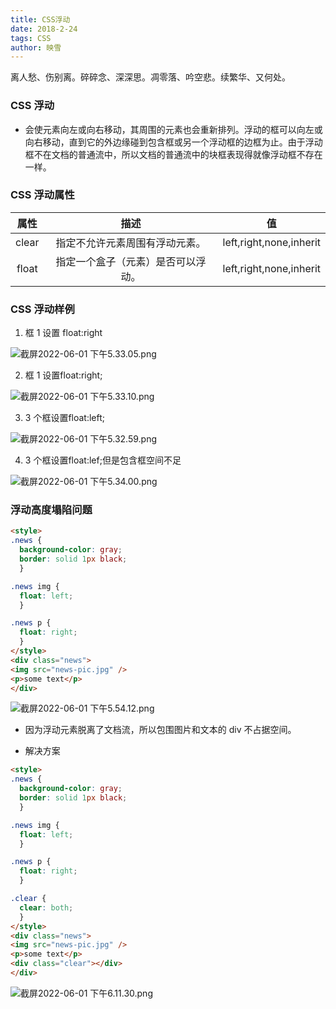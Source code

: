 ```yaml
---
title: CSS浮动
date: 2018-2-24
tags: CSS
author: 映雪
---
```


离人愁、伤别离。碎碎念、深深思。凋零落、吟空悲。续繁华、又何处。

<!--more-->

### CSS 浮动

- 会使元素向左或向右移动，其周围的元素也会重新排列。浮动的框可以向左或向右移动，直到它的外边缘碰到包含框或另一个浮动框的边框为止。由于浮动框不在文档的普通流中，所以文档的普通流中的块框表现得就像浮动框不存在一样。

### CSS 浮动属性

| 属性  |                描述                |           值            |
| :---: | :--------------------------------: | :---------------------: |
| clear |   指定不允许元素周围有浮动元素。   | left,right,none,inherit |
| float | 指定一个盒子（元素）是否可以浮动。 | left,right,none,inherit |

### CSS 浮动样例

1. 框 1 设置 float:right

![截屏2022-06-01 下午5.33.05.png](/images/2022/06/01/cNaRkTQiG6zyDsW.png)


2. 框 1 设置float:right;

![截屏2022-06-01 下午5.33.10.png](/images/2022/06/01/GT4eHnO9Yvxflra.png)

3. 3 个框设置float:left;

![截屏2022-06-01 下午5.32.59.png](/images/2022/06/01/mWPxC7HpX8oun3T.png)

4. 3 个框设置float:lef;但是包含框空间不足

![截屏2022-06-01 下午5.34.00.png](/images/2022/06/01/A3OaiG9oIgVbzht.png)

### 浮动高度塌陷问题

```html
<style>
.news {
  background-color: gray;
  border: solid 1px black;
  }

.news img {
  float: left;
  }

.news p {
  float: right;
  }
</style>
<div class="news">
<img src="news-pic.jpg" />
<p>some text</p>
</div>
```

![截屏2022-06-01 下午5.54.12.png](/images/2022/06/01/LJAV9U25sjFroKy.png)

- 因为浮动元素脱离了文档流，所以包围图片和文本的 div 不占据空间。

- 解决方案

```html
<style>
.news {
  background-color: gray;
  border: solid 1px black;
  }

.news img {
  float: left;
  }

.news p {
  float: right;
  }

.clear {
  clear: both;
  }
</style>
<div class="news">
<img src="news-pic.jpg" />
<p>some text</p>
<div class="clear"></div>
</div>
```

![截屏2022-06-01 下午6.11.30.png](/images/2022/06/01/KZPBw2EmlJ8ODUI.png)

